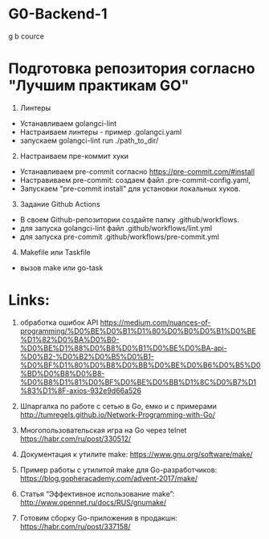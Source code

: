 # G0-Backend-1
g b cource

# Подготовка репозитория согласно "Лучшим практикам GO"

1) Линтеры
 - Устанавливаем golangci-lint
 - Настраиваем линтеры - пример .golangci.yaml 
 - запускаем golangci-lint run ./path_to_dir/

2) Настраиваем пре-коммит хуки
 - Устанавливаем pre-commit согласно https://pre-commit.com/#install
 - Настравиваем pre-commit: создаем файл  .pre-commit-config.yaml, 
 - Запускаем "pre-commit install" для установки локальных хуков.

3) Задание Github Actions
 - В своем Github-репозитории создайте папку .github/workflows.
 - для запуска golangci-lint  файл .github/workflows/lint.yml 
 - для запуска pre-commit .github/workflows/pre-commit.yml 

4) Makefile или Taskfile
 - вызов make или go-task





# Links: 
1) обработка ошибок API https://medium.com/nuances-of-programming/%D0%BE%D0%B1%D1%80%D0%B0%D0%B1%D0%BE%D1%82%D0%BA%D0%B0-%D0%BE%D1%88%D0%B8%D0%B1%D0%BE%D0%BA-api-%D0%B2-%D0%B2%D0%B5%D0%B1-%D0%BF%D1%80%D0%B8%D0%BB%D0%BE%D0%B6%D0%B5%D0%BD%D0%B8%D0%B8-%D0%B8%D1%81%D0%BF%D0%BE%D0%BB%D1%8C%D0%B7%D1%83%D1%8F-axios-932e9d66a526
2) Шпаргалка по работе с сетью в Go, емко и с примерами
http://tumregels.github.io/Network-Programming-with-Go/
 
3) Многопользовательская игра на Go через telnet
https://habr.com/ru/post/330512/

4) Документация к утилите make: https://www.gnu.org/software/make/ 
5) Пример работы с утилитой make для Go-разработчиков: https://blog.gopheracademy.com/advent-2017/make/ 
6) Статья “Эффективное использование make”: http://www.opennet.ru/docs/RUS/gnumake/ 
7) Готовим сборку Go-приложения в продакшн: https://habr.com/ru/post/337158/ 



